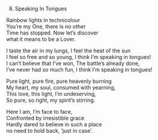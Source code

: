 08.	Speaking In Tongues  
  
Rainbow lights in technicolour  
You’re my One, there is no other  
Time has stopped. Now let’s discover  
what it means to be a Lover.  
  
I taste the air in my lungs, I feel the heat of the sun  
I feel so free and so young, I think I’m speaking in tongues!  
I can’t believe that I’ve won, The battle’s already done,  
I’ve never had so much fun, I think I’m speaking in tongues!  
  
Pure light, pure fire, pure heavenly burning  
My heart, my soul, consumed with yearning,  
This love, this light, I’m undeserving,  
So pure, so right, my spirit’s stirring.  
  
Here I am, I’m face to face,  
Confronted by irresistible grace  
Hardly dared to believe in such a place  
no need to hold back, ‘just in case’.  
  
